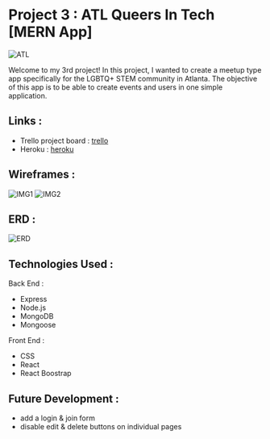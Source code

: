 # Project 3 : ATL Queers In Tech [MERN App]
![ATL](https://user-images.githubusercontent.com/50855671/62056964-ab8c2f00-b1ec-11e9-8900-57bd8551317c.png)

Welcome to my 3rd project! In this project, I wanted to create a meetup type app specifically for the LGBTQ+ STEM community in Atlanta. The objective of this app is to be able to create events and users in one simple application. 

## Links :

* Trello project board : [trello](https://trello.com/b/uZO1gNOM/janackeh-project-3)
* Heroku : [heroku](https://atl-queers-in-tech.herokuapp.com/)

## Wireframes :
![IMG1](https://user-images.githubusercontent.com/50855671/62065536-337a3500-b1fd-11e9-9e35-aeda5a23713a.JPG)
![IMG2](https://user-images.githubusercontent.com/50855671/62065609-54db2100-b1fd-11e9-8e9a-dfdcb0f25175.JPG)

## ERD :
![ERD](https://user-images.githubusercontent.com/50855671/62065638-66bcc400-b1fd-11e9-9aa2-183515c3934e.JPG)

## Technologies Used : 
Back End :
* Express
* Node.js
* MongoDB
* Mongoose

Front End :
* CSS
* React
* React Boostrap 


## Future Development :
* add a login & join form
* disable edit & delete buttons on individual pages

